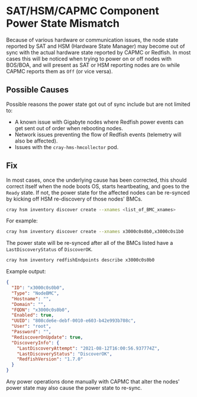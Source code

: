 # SAT/HSM/CAPMC Component Power State Mismatch

Because of various hardware or communication issues, the node state reported by SAT and HSM (Hardware State Manager) may
become out of sync with the actual hardware state reported by CAPMC or Redfish. In most cases this will be noticed
when trying to power on or off nodes with BOS/BOA, and will present as SAT or HSM reporting nodes are `On` while CAPMC
reports them as `Off` (or vice versa).

## Possible Causes

Possible reasons the power state got out of sync include but are not limited to:

* A known issue with Gigabyte nodes where Redfish power events can get sent out of order when rebooting nodes.
* Network issues preventing the flow of Redfish events (telemetry will also be affected).
* Issues with the `cray-hms-hmcollector` pod.

## Fix

In most cases, once the underlying cause has been corrected, this should correct itself when the node boots OS, starts
heartbeating, and goes to the `Ready` state. If not, the power state for the affected nodes can be re-synced by kicking
off HSM re-discovery of those nodes' BMCs.

```bash
cray hsm inventory discover create --xnames <list_of_BMC_xnames>
```

For example:

```bash
cray hsm inventory discover create --xnames x3000c0s0b0,x3000c0s1b0
```

The power state will be re-synced after all of the BMCs listed have a `LastDiscoveryStatus` of `DiscoverOK`.

```bash
cray hsm inventory redfishEndpoints describe x3000c0s0b0
```

Example output:

```json
{
  "ID": "x3000c0s0b0",
  "Type": "NodeBMC",
  "Hostname": "",
  "Domain": "",
  "FQDN": "x3000c0s0b0",
  "Enabled": true,
  "UUID": "808cde6e-debf-0010-e603-b42e993b708c",
  "User": "root",
  "Password": "",
  "RediscoverOnUpdate": true,
  "DiscoveryInfo": {
    "LastDiscoveryAttempt": "2021-08-12T16:00:56.937774Z",
    "LastDiscoveryStatus": "DiscoverOK",
    "RedfishVersion": "1.7.0"
  }
}
```

Any power operations done manually with CAPMC that alter the nodes' power state may also cause the power state to re-sync.
